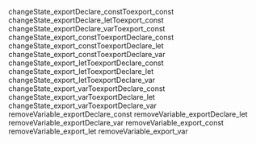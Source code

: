 changeState_exportDeclare_constToexport_const
changeState_exportDeclare_letToexport_const
changeState_exportDeclare_varToexport_const
changeState_export_constToexportDeclare_const
changeState_export_constToexportDeclare_let
changeState_export_constToexportDeclare_var
changeState_export_letToexportDeclare_const
changeState_export_letToexportDeclare_let
changeState_export_letToexportDeclare_var
changeState_export_varToexportDeclare_const
changeState_export_varToexportDeclare_let
changeState_export_varToexportDeclare_var
removeVariable_exportDeclare_const
removeVariable_exportDeclare_let
removeVariable_exportDeclare_var
removeVariable_export_const
removeVariable_export_let
removeVariable_export_var
